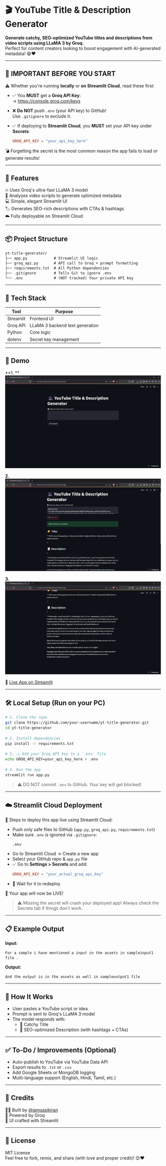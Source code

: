 # 🎬 YouTube Title & Description Generator

**Generate catchy, SEO-optimized YouTube titles and descriptions from video scripts using LLaMA 3 by Groq.**  
Perfect for content creators looking to boost engagement with AI-generated metadata! 😄❤️

---

## 🚨 IMPORTANT BEFORE YOU START

⚠️ Whether you're running **locally** or **on Streamlit Cloud**, read these first:

- ✅ You **MUST** get a **Groq API Key**:  
  → https://console.groq.com/keys

- ❌ **Do NOT** push `.env` (your API key) to GitHub!  
  Use `.gitignore` to exclude it.

- ✅ If deploying to **Streamlit Cloud**, you **MUST** set your API key under **Secrets**:
  ```toml
  GROQ_API_KEY = "your_api_key_here"
  ```

💣 Forgetting the secret is the most common reason the app fails to load or generate results!

---

## 🚀 Features

🔥 Uses Groq's ultra-fast LLaMA 3 model  
🧠 Analyzes video scripts to generate optimized metadata  
💻 Simple, elegant Streamlit UI  
🏷️ Generates SEO-rich descriptions with CTAs & hashtags  
☁️ Fully deployable on Streamlit Cloud  

---

## 📦 Project Structure

```
yt-title-generator/
├── app.py            # Streamlit UI logic
├── groq_api.py       # API call to Groq + prompt formatting
├── requirements.txt  # All Python dependencies
├── .gitignore        # Tells Git to ignore .env
└── .env              # (NOT tracked) Your private API key
```

---

## 🧰 Tech Stack

| Tool       | Purpose                        |
|------------|--------------------------------|
| Streamlit  | Frontend UI                    |
| Groq API   | LLaMA 3 backend text generation|
| Python     | Core logic                     |
| dotenv     | Secret key management          |

---

## 🧪 Demo

**1. **
![Picture 1](assets/image1.png)

**2.**
![Pic 2](assets/image2.png)

**3.**
![pic 3](assets/image3.png)

🔗 [Live App on Streamlit](https://sasi-kiran-youtube-title-generator.streamlit.app/)

---

## 🛠️ Local Setup (Run on your PC)

```bash
# 1. Clone the repo
git clone https://github.com/your-username/yt-title-generator.git
cd yt-title-generator

# 2. Install dependencies
pip install -r requirements.txt

# 3. ⚠️ Add your Groq API key to a `.env` file
echo GROQ_API_KEY=your_api_key_here > .env

# 4. Run the app
streamlit run app.py
```

> ⚠️ DO NOT commit `.env` to GitHub. Your key will get blocked!

---

## ☁️ Streamlit Cloud Deployment

🔹 Steps to deploy this app live using Streamlit Cloud:

- Push only safe files to GitHub (`app.py`, `groq_api.py`, `requirements.txt`)
- Make sure `.env` is ignored via `.gitignore`:
  ```
  .env
  ```
- Go to Streamlit Cloud → Create a new app
- Select your GitHub repo & `app.py` file
- ✅ Go to **Settings > Secrets** and add:
  ```toml
  GROQ_API_KEY = "your_actual_groq_api_key"
  ```
- 🔄 Wait for it to redeploy

🎉 Your app will now be LIVE!

> ⚠️ Missing the secret will crash your deployed app! Always check the Secrets tab if things don't work.

---

## 📋 Example Output

**Input:**
```
For a sample i have mentioned a input in the assets in sampleinput1 file .
```
**Output:**
```
And the output is in the assets as well in sampleoutput1 file
```
---

## 🧠 How It Works

- User pastes a YouTube script or idea
- Prompt is sent to Groq's LLaMA 3 model
- The model responds with:
  - 🎯 Catchy Title
  - 📄 SEO-optimized Description (with hashtags + CTAs)

---

## ✅ To-Do / Improvements (Optional)

- Auto-publish to YouTube via YouTube Data API  
- Export results to `.txt` or `.csv`  
- Add Google Sheets or MongoDB logging  
- Multi-language support (English, Hindi, Tamil, etc.)

---

## 🤝 Credits

👨‍💻 Built by [@iamsasikiran](https://github.com/iamsasikiran)  
🧠 Powered by Groq  
🎨 UI crafted with Streamlit

---

## 📜 License

MIT License  
Feel free to fork, remix, and share (with love and proper credit)! 😊❤️
